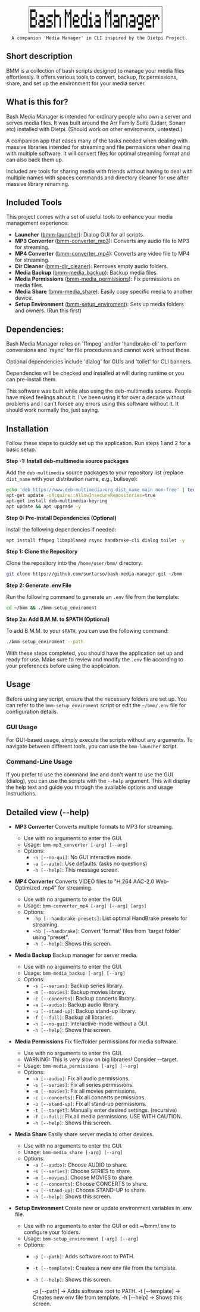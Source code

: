             ┌─────────────────────────────────────────────────┐
            │▛▀▖      ▌   ▙▗▌     ▌▗     ▙▗▌                  │
            │▙▄▘▝▀▖▞▀▘▛▀▖ ▌▘▌▞▀▖▞▀▌▄ ▝▀▖ ▌▘▌▝▀▖▛▀▖▝▀▖▞▀▌▞▀▖▙▀▖│
            │▌ ▌▞▀▌▝▀▖▌ ▌ ▌ ▌▛▀ ▌ ▌▐ ▞▀▌ ▌ ▌▞▀▌▌ ▌▞▀▌▚▄▌▛▀ ▌  │
            │▀▀ ▝▀▘▀▀ ▘ ▘ ▘ ▘▝▀▘▝▀▘▀▘▝▀▘ ▘ ▘▝▀▘▘ ▘▝▀▘▗▄▘▝▀▘▘  │
            └─────────────────────────────────────────────────┘
      A companion 'Media Manager' in CLI inspired by the Dietpi Project.

## Short description
BMM is a collection of bash scripts designed to manage your 
media files effortlessly. It offers various tools to convert, 
backup, fix permissions, share, and set up the environment 
for your media server.

## What is this for?
Bash Media Manager is intended for ordinary people who
own a server and serves media files. It was built around
the Arr Family Suite (Lidarr, Sonarr etc) installed with
Dietpi. (Should work on other enviroments, untested.)

A companion app that eases many of the tasks needed when
dealing with massive libraries intended for streaming and file 
permissions when dealing with multiple software.
It will convert files for optimal streaming format and
can also back them up.

Included are tools for sharing media with friends without
having to deal with multiple names with spaces commands
and directory cleaner for use after massive library renaming.

## Included Tools
This project comes with a set of useful tools to enhance your media management experience:

- **Launcher** ([bmm-launcher](bmm-launcher)): Dialog GUI for all scripts.
- **MP3 Converter** ([bmm-converter_mp3](bmm-converter_mp3)): Converts any audio file to MP3 for streaming.
- **MP4 Converter** ([bmm-converter_mp4](bmm-converter_mp4)): Converts any video file to MP4 for streaming.
- **Dir Cleaner** ([bmm-dir_cleaner](bmm-dir_cleaner)): Removes empty audio folders.
- **Media Backup** ([bmm-media_backup](bmm-media_backup)): Backup media files.
- **Media Permissions** ([bmm-media_permissions](bmm-media_permissions)): Fix permissions on media files.
- **Media Share** ([bmm-media_share](bmm-media_share)): Easily copy specific media to another device.
- **Setup Environment** ([bmm-setup_enviroment](bmm-setup_enviroment)): Sets up media folders and owners. (Run this first)

## Dependencies:
Bash Media Manager relies on 'ffmpeg' and/or 'handbrake-cli' to perform 
conversions and 'rsync' for file procedures and cannot work without 
those.

Optional dependencies include 'dialog' for GUIs and 'toilet'
for CLI banners.

Dependencies will be checked and installed at will during
runtime or you can pre-install them.

This software was built while also using the deb-multimedia source.
People have mixed feelings about it. I've been using it for over a
decade without problems and I can't forsee any errors using this
software without it. It should work normally tho, just saying.

## Installation

Follow these steps to quickly set up the application. Run steps 1 and 2 for a basic setup.

**Step -1: Install deb-multimedia source packages**

Add the `deb-multimedia` source packages to your repository list (replace `dist_name` with your distribution name, e.g., bullseye):

```bash
echo 'deb https://www.deb-multimedia.org dist_name main non-free' | tee -a /etc/apt/sources.list
apt-get update -oAcquire::AllowInsecureRepositories=true
apt-get install deb-multimedia-keyring
apt update && apt upgrade -y
```

**Step 0: Pre-install Dependencies (Optional)**

Install the following dependencies if needed:

```bash
apt install ffmpeg libmp3lame0 rsync handbrake-cli dialog toilet -y
```

**Step 1: Clone the Repository**

Clone the repository into the `/home/user/bmm/` directory:

```bash
git clone https://github.com/surtarso/bash-media-manager.git ~/bmm
```

**Step 2: Generate .env File**

Run the following command to generate an `.env` file from the template:

```bash
cd ~/bmm && ./bmm-setup_enviroment
```

**Step 2a: Add B.M.M. to $PATH (Optional)**

To add B.M.M. to your `$PATH`, you can use the following command:

```bash
./bmm-setup_enviroment --path
```

With these steps completed, you should have the application set up and ready for use. Make sure to review and modify the `.env` file according to your preferences before using the application.

## Usage

Before using any script, ensure that the necessary folders are set up. You can refer to the `bmm-setup_enviroment` script or edit the `~/bmm/.env` file for configuration details.

### GUI Usage

For GUI-based usage, simply execute the scripts without any arguments. To navigate between different tools, you can use the `bmm-launcher` script.

### Command-Line Usage

If you prefer to use the command line and don't want to use the GUI (dialog), you can use the scripts with the `--help` argument. This will display the help text and guide you through the available options and usage instructions.

## Detailed view (--help)

- **MP3 Converter**
  Converts multiple formats to MP3 for streaming.
  - Use with no arguments to enter the GUI.
  - Usage: `bmm-mp3_converter [-arg] [--arg]`
  - Options:
    - `-n [--no-gui]`: No GUI interactive mode.
    - `-a [--auto]`: Use defaults. (asks no questions)
    - `-h [--help]`: This message screen.

- **MP4 Converter**
  Converts VIDEO files to "H.264 AAC-2.0 Web-Optimized .mp4" for streaming.
  - Use with no arguments to enter the GUI.
  - Usage: `bmm-converter_mp4 [-arg] [--arg] [args]`
  - Options:
    - `-hp [--handbrake-presets]`: List optimal HandBrake presets for streaming.
    - `-hb [--handbrake]`: Convert 'format' files from 'target folder' using "preset".
    - `-h [--help]`: Shows this screen.

- **Media Backup**
  Backup manager for server media.
  - Use with no arguments to enter the GUI.
  - Usage: `bmm-media_backup [-arg] [--arg]`
  - Options:
    - `-s [--series]`: Backup series library.
    - `-m [--movies]`: Backup movies library.
    - `-c [--concerts]`: Backup concerts library.
    - `-a [--audio]`: Backup audio library.
    - `-u [--stand-up]`: Backup stand-up library.
    - `-f [--full]`: Backup all libraries.
    - `-n [--no-gui]`: Interactive-mode without a GUI.
    - `-h [--help]`: Shows this screen.

- **Media Permissions**
  Fix file/folder permissions for media software.
  - Use with no arguments to enter the GUI.
  - WARNING: This is very slow on big libraries! Consider --target.
  - Usage: `bmm-media_permissions [-arg] [--arg]`
  - Options:
    - `-a [--audio]`: Fix all audio permissions.
    - `-s [--series]`: Fix all series permissions.
    - `-m [--movies]`: Fix all movies permissions.
    - `-c [--concerts]`: Fix all concerts permissions.
    - `-u [--stand-up]`: Fix all stand-up permissions.
    - `-t [--target]`: Manually enter desired settings. (recursive)
    - `-f [--full]`: Fix all media permissions. USE WITH CAUTION.
    - `-h [--help]`: Shows this screen.

- **Media Share**
  Easily share server media to other devices.
  - Use with no arguments to enter the GUI.
  - Usage: `bmm-media_share [-arg] [--arg]`
  - Options:
    - `-a [--audio]`: Choose AUDIO to share.
    - `-s [--series]`: Choose SERIES to share.
    - `-m [--movies]`: Choose MOVIES to share.
    - `-c [--concerts]`: Choose CONCERTS to share.
    - `-u [--stand-up]`: Choose STAND-UP to share.
    - `-h [--help]`: Shows this screen.

- **Setup Environment**
  Create new or update environment variables in .env file.
  - Use with no arguments to enter the GUI or edit ~/bmm/.env to configure your folders.
  - Usage: `bmm-setup_environment [-arg] [--arg]`
  - Options:
    - `-p [--path]`: Adds software root to PATH.
    - `-t [--template]`: Creates a new env file from the template.
    - `-h [--help]`: Shows this screen.

      -p [--path]      -> Adds software root to PATH.
      -t [--template]  -> Creates new env file from template.
      -h [--help]      -> Shows this screen.
